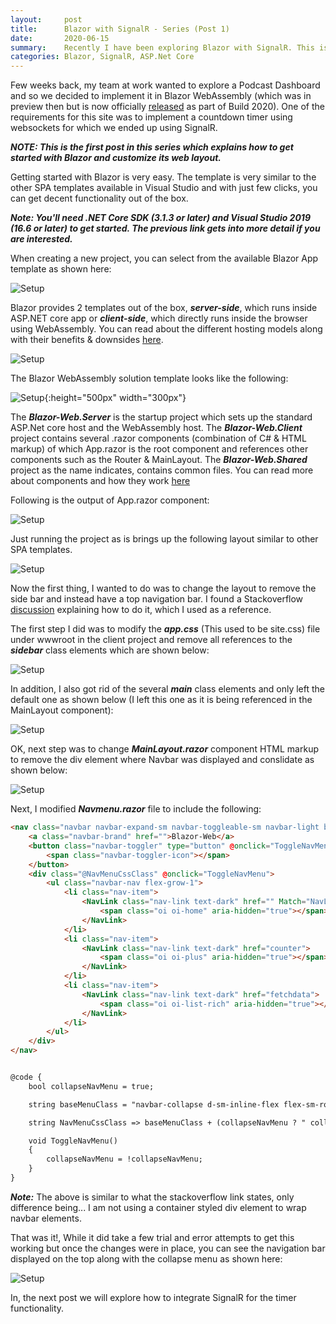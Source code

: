 ```yaml
---
layout:     post
title:      Blazor with SignalR - Series (Post 1)
date:       2020-06-15
summary:    Recently I have been exploring Blazor with SignalR. This is the first post in this series where we see how you can get started with Blazor and customize its layout. 
categories: Blazor, SignalR, ASP.Net Core
---
```


Few weeks back, my team at work wanted to explore a Podcast Dashboard and so we decided to implement it in Blazor WebAssembly (which was in preview then but is now officially [released](https://devblogs.microsoft.com/aspnet/blazor-webassembly-3-2-0-now-available/) as part of Build 2020). One of the requirements for this site was to implement a countdown timer using websockets for which we ended up using SignalR. 

***NOTE: This is the first post in this series which explains how to get started with Blazor and customize its web layout.***

Getting started with Blazor is very easy. The template is very similar to the other SPA templates available in Visual Studio and with just few clicks, you can get decent functionality out of the box. 

***Note: You'll need .NET Core SDK (3.1.3 or later) and Visual Studio 2019 (16.6 or later) to get started. The previous link gets into more detail if you are interested.***

When creating a new project, you can select from the available Blazor App template as shown here:

![Setup]({{site.url}}/images/Blazor-Signalr-1.png)

Blazor provides 2 templates out of the box, ***server-side***, which runs inside ASP.NET core app or ***client-side***, which directly runs inside the browser using WebAssembly. You can read about the different hosting models along with their benefits & downsides [here](https://docs.microsoft.com/en-us/dotnet/architecture/blazor-for-web-forms-developers/hosting-models). 

![Setup]({{site.url}}/images/Blazor-Signalr-2.png)

The Blazor WebAssembly solution template looks like the following: 

![Setup]({{site.url}}/images/Blazor-Signalr-3.png){:height="500px" width="300px"}

The ***Blazor-Web.Server*** is the startup project which sets up the standard ASP.Net core host and the WebAssembly host. The ***Blazor-Web.Client*** project contains several .razor components (combination of C# & HTML markup) of which App.razor is the root component and references other components such as the Router & MainLayout. The ***Blazor-Web.Shared*** project as the name indicates, contains common files. You can read more about components and how they work [here](https://docs.microsoft.com/en-us/aspnet/core/blazor/components?view=aspnetcore-3.1)

Following is the output of App.razor component:

![Setup]({{site.url}}/images/Blazor-Signalr-4.png)

Just running the project as is brings up the following layout similar to other SPA templates.

![Setup]({{site.url}}/images/Blazor-Signalr-5.png)

Now the first thing, I wanted to do was to change the layout to remove the side bar and instead have a top navigation bar. I found a Stackoverflow [discussion](https://stackoverflow.com/questions/58235005/blazor-template-with-menu-across-the-top) explaining how to do it, which I used as a reference.

The first step I did was to modify the ***app.css*** (This used to be site.css) file under wwwroot in the client project and remove all references to the ***sidebar*** class elements which are shown below:  

![Setup]({{site.url}}/images/Blazor-Signalr-6.png)

In addition, I also got rid of the several ***main*** class elements and only left the default one as shown below (I left this one as it is being referenced in the MainLayout component):

![Setup]({{site.url}}/images/Blazor-Signalr-9.png)

OK, next step was to change ***MainLayout.razor*** component HTML markup to remove the div element where Navbar was displayed and conslidate as shown below:

![Setup]({{site.url}}/images/Blazor-Signalr-10.png)

Next, I modified ***Navmenu.razor*** file to include the following:

```HTML
<nav class="navbar navbar-expand-sm navbar-toggleable-sm navbar-light bg-white border-bottom box-shadow mb-3">
    <a class="navbar-brand" href="">Blazor-Web</a>
    <button class="navbar-toggler" type="button" @onclick="ToggleNavMenu">
        <span class="navbar-toggler-icon"></span>
    </button>
    <div class="@NavMenuCssClass" @onclick="ToggleNavMenu">
        <ul class="navbar-nav flex-grow-1">
            <li class="nav-item">
                <NavLink class="nav-link text-dark" href="" Match="NavLinkMatch.All">
                    <span class="oi oi-home" aria-hidden="true"></span> Home
                </NavLink>
            </li>
            <li class="nav-item">
                <NavLink class="nav-link text-dark" href="counter">
                    <span class="oi oi-plus" aria-hidden="true"></span> Counter
                </NavLink>
            </li>
            <li class="nav-item">
                <NavLink class="nav-link text-dark" href="fetchdata">
                    <span class="oi oi-list-rich" aria-hidden="true"></span> Fetch data
                </NavLink>
            </li>
        </ul>
    </div>
</nav>


@code {
    bool collapseNavMenu = true;

    string baseMenuClass = "navbar-collapse d-sm-inline-flex flex-sm-row-reverse";

    string NavMenuCssClass => baseMenuClass + (collapseNavMenu ? " collapse" : "");

    void ToggleNavMenu()
    {
        collapseNavMenu = !collapseNavMenu;
    }
}

```

***Note:*** The above is similar to what the stackoverflow link states, only difference being... I am not using a container styled div element to wrap navbar elements.

That was it!, While it did take a few trial and error attempts to get this working but once the changes were in place, you can see the navigation bar displayed on the top along with the collapse menu as shown here:

![Setup]({{site.url}}/images/Blazor-Signalr-11.png)

In, the next post we will explore how to integrate SignalR for the timer functionality.